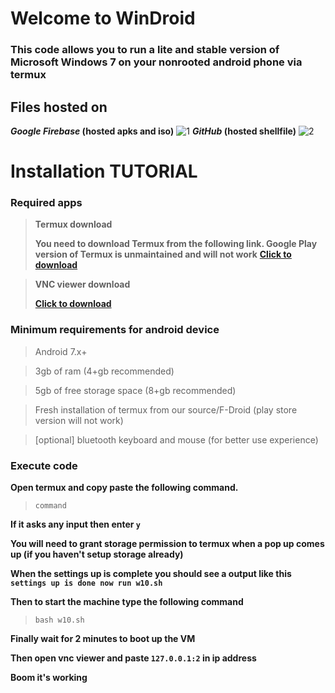 # Welcome to WinDroid

### This code allows you to run a lite and stable version of Microsoft Windows 7 on your nonrooted android phone via termux

## Files hosted on
**_Google Firebase_ (hosted apks and iso)**
![1](https://r7.pngwing.com/path/359/1024/935/firebase-cloud-messaging-computer-icons-google-cloud-messaging-android-de471eee59be8dcb83f1dc54d40cdb0c.png)
**_GitHub_ (hosted shellfile)**
![2](https://r7.pngwing.com/path/115/663/774/github-computer-icons-directory-github-acc12dcc8400431ea5c9b3bcae38ea5c.png)

# Installation TUTORIAL

### **Required apps**

> **Termux download**
> 
> **You need to download Termux from the following link. Google Play version of Termux is unmaintained and will not work**
> **[Click to download](https://f-droid.org/repo/com.termux_117.apk)**

> **VNC viewer download**
> 
> **[Click to download](https://play.google.com/store/apps/details?id=com.realvnc.viewer.android&hl=en_IN)**

### **Minimum requirements for android device**

> Android 7.x+

> 3gb of ram (4+gb recommended)

> 5gb of free storage space (8+gb recommended)

> Fresh installation of termux from our source/F-Droid (play store version will not work)

> [optional] bluetooth keyboard and mouse (for better use experience)

### **Execute code**

**Open termux and copy paste the following command.**

> `command`

**If it asks any input then enter `y`**

**You will need to grant storage permission to termux when a pop up comes up (if you haven't setup storage already)**

**When the settings up is complete you should see a output like this `settings up is done now run w10.sh`**

**Then to start the machine type the following command**
> `bash w10.sh`

**Finally wait for 2 minutes to boot up the VM**

**Then open vnc viewer and paste `127.0.0.1:2` in ip address**

**Boom it's working**
